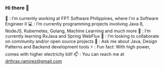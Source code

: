 ### Hi there 👋

💼 : I’m currently working at FPT Software Philippines, where I'm a Software Engineer II
💻 : I’m currently programming projects involving Java 8, NodeJS, Kubernetes, Golang, Machine Learning and much more
🌱 : I’m currently learning RxJava and Spring WebFlux
👯 : I’m looking to collaborate on community and/or open source projects
💬 : Ask me about Java, Design Patterns and Backend development tools
⚡ : Fun fact: With high power, comes with higher electricity bill!
📫 : You can reach me at drthrax.ramirez@gmail.com
